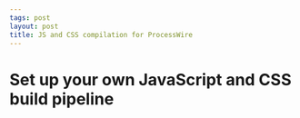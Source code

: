 ```yaml
---
tags: post
layout: post
title: JS and CSS compilation for ProcessWire
---
```


# Set up your own JavaScript and CSS build pipeline
